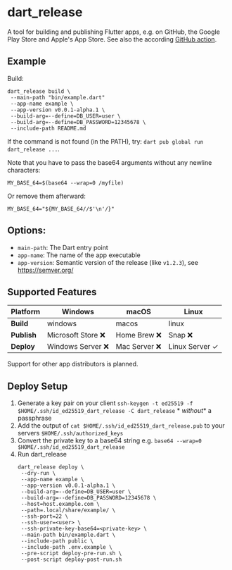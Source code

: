 # dart_release

A tool for building and publishing Flutter apps, e.g. on GitHub, the Google Play Store and Apple's App Store.
See also the according [GitHub action](https://github.com/marketplace/actions/flutter-release-action).

## Example

Build:

```shell
dart_release build \
 --main-path "bin/example.dart"
 --app-name example \
 --app-version v0.0.1-alpha.1 \
 --build-arg=--define=DB_USER=user \
 --build-arg=--define=DB_PASSWORD=12345678 \
 --include-path README.md
```

If the command is not found (in the PATH), try: `dart pub global run dart_release ...`.

Note that you have to pass the base64 arguments without any newline characters:

```shell
MY_BASE_64=$(base64 --wrap=0 /myfile)
```

Or remove them afterward:

```shell
MY_BASE_64="${MY_BASE_64//$'\n'/}"
```

## Options:

- `main-path`: The Dart entry point
- `app-name`: The name of the app executable
- `app-version`: Semantic version of the release (like `v1.2.3`), see https://semver.org/

## Supported Features

| Platform    | Windows           | macOS        | Linux          |
|-------------|-------------------|--------------|----------------|
| **Build**   | windows           | macos        | linux          |
| **Publish** | Microsoft Store ❌ | Home Brew ❌  | Snap ❌         |
| **Deploy**  | Windows Server ❌  | Mac Server ❌ | Linux Server ✓ |

Support for other app distributors is planned.

## Deploy Setup

1. Generate a key pair on your client `ssh-keygen -t ed25519 -f $HOME/.ssh/id_ed25519_dart_release -C dart_release` *
   *without** a passphrase
2. Add the output of `cat $HOME/.ssh/id_ed25519_dart_release.pub` to your servers `$HOME/.ssh/authorized_keys`
3. Convert the private key to a base64 string e.g. `base64 --wrap=0 $HOME/.ssh/id_ed25519_dart_release`
4. Run dart_release
   ```shell
   dart_release deploy \
    --dry-run \
    --app-name example \
    --app-version v0.0.1-alpha.1 \
    --build-arg=--define=DB_USER=user \
    --build-arg=--define=DB_PASSWORD=12345678 \
    --host=host.example.com \
    --path=.local/share/example/ \
    --ssh-port=22 \
    --ssh-user=<user> \
    --ssh-private-key-base64=<private-key> \
    --main-path bin/example.dart \
    --include-path public \
    --include-path .env.example \
    --pre-script deploy-pre-run.sh \
    --post-script deploy-post-run.sh
   ```
